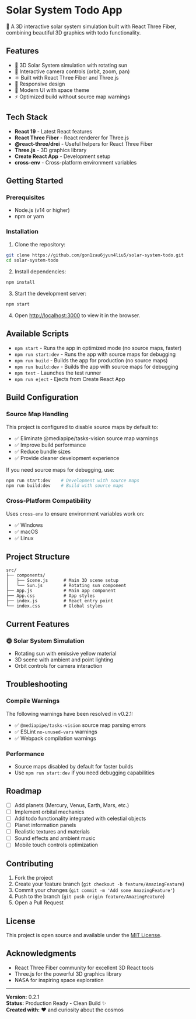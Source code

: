 # Solar System Todo App

🌌 A 3D interactive solar system simulation built with React Three Fiber, combining beautiful 3D graphics with todo functionality.

## Features

- 🌟 3D Solar System simulation with rotating sun
- 🚀 Interactive camera controls (orbit, zoom, pan)
- ⚛️ Built with React Three Fiber and Three.js
- 📱 Responsive design
- 🎨 Modern UI with space theme
- ⚡ Optimized build without source map warnings

## Tech Stack

- **React 19** - Latest React features
- **React Three Fiber** - React renderer for Three.js
- **@react-three/drei** - Useful helpers for React Three Fiber
- **Three.js** - 3D graphics library
- **Create React App** - Development setup
- **cross-env** - Cross-platform environment variables

## Getting Started

### Prerequisites

- Node.js (v14 or higher)
- npm or yarn

### Installation

1. Clone the repository:
```bash
git clone https://github.com/gon1zau6jyun4liu5/solar-system-todo.git
cd solar-system-todo
```

2. Install dependencies:
```bash
npm install
```

3. Start the development server:
```bash
npm start
```

4. Open [http://localhost:3000](http://localhost:3000) to view it in the browser.

## Available Scripts

- `npm start` - Runs the app in optimized mode (no source maps, faster)
- `npm run start:dev` - Runs the app with source maps for debugging
- `npm run build` - Builds the app for production (no source maps)
- `npm run build:dev` - Builds the app with source maps for debugging
- `npm test` - Launches the test runner
- `npm run eject` - Ejects from Create React App

## Build Configuration

### Source Map Handling

This project is configured to disable source maps by default to:
- ✅ Eliminate @mediapipe/tasks-vision source map warnings
- ✅ Improve build performance
- ✅ Reduce bundle sizes
- ✅ Provide cleaner development experience

If you need source maps for debugging, use:
```bash
npm run start:dev    # Development with source maps
npm run build:dev    # Build with source maps
```

### Cross-Platform Compatibility

Uses `cross-env` to ensure environment variables work on:
- ✅ Windows
- ✅ macOS  
- ✅ Linux

## Project Structure

```
src/
├── components/
│   ├── Scene.js      # Main 3D scene setup
│   └── Sun.js        # Rotating sun component
├── App.js            # Main app component
├── App.css           # App styles
├── index.js          # React entry point
└── index.css         # Global styles
```

## Current Features

### 🌞 Solar System Simulation
- Rotating sun with emissive yellow material
- 3D scene with ambient and point lighting
- Orbit controls for camera interaction

## Troubleshooting

### Compile Warnings
The following warnings have been resolved in v0.2.1:
- ✅ `@mediapipe/tasks-vision` source map parsing errors
- ✅ ESLint `no-unused-vars` warnings
- ✅ Webpack compilation warnings

### Performance
- Source maps disabled by default for faster builds
- Use `npm run start:dev` if you need debugging capabilities

## Roadmap

- [ ] Add planets (Mercury, Venus, Earth, Mars, etc.)
- [ ] Implement orbital mechanics
- [ ] Add todo functionality integrated with celestial objects
- [ ] Planet information panels
- [ ] Realistic textures and materials
- [ ] Sound effects and ambient music
- [ ] Mobile touch controls optimization

## Contributing

1. Fork the project
2. Create your feature branch (`git checkout -b feature/AmazingFeature`)
3. Commit your changes (`git commit -m 'Add some AmazingFeature'`)
4. Push to the branch (`git push origin feature/AmazingFeature`)
5. Open a Pull Request

## License

This project is open source and available under the [MIT License](LICENSE).

## Acknowledgments

- React Three Fiber community for excellent 3D React tools
- Three.js for the powerful 3D graphics library
- NASA for inspiring space exploration

---

**Version:** 0.2.1  
**Status:** Production Ready - Clean Build ✨  
**Created with:** ❤️ and curiosity about the cosmos
